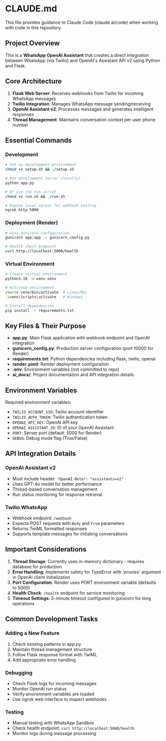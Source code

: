 # CLAUDE.md

This file provides guidance to Claude Code (claude.ai/code) when working with code in this repository.

## Project Overview

This is a **WhatsApp OpenAI Assistant** that creates a direct integration between WhatsApp (via Twilio) and OpenAI's Assistant API v2 using Python and Flask.

## Core Architecture

1. **Flask Web Server**: Receives webhooks from Twilio for incoming WhatsApp messages
2. **Twilio Integration**: Manages WhatsApp message sending/receiving
3. **OpenAI Assistant v2**: Processes messages and generates intelligent responses
4. **Thread Management**: Maintains conversation context per user phone number

## Essential Commands

### Development
```bash
# Set up development environment
chmod +x setup.sh && ./setup.sh

# Run development server (locally)
python app.py

# Or use the run script
chmod +x run.sh && ./run.sh

# Expose local server for webhook testing
ngrok http 5000
```

### Deployment (Render)
```bash
# Uses gunicorn configuration
gunicorn app:app -c gunicorn_config.py

# Health check endpoint
curl http://localhost:5000/health
```

### Virtual Environment
```bash
# Create virtual environment
python3.10 -m venv venv

# Activate environment
source venv/bin/activate  # Linux/Mac
.\venv\Scripts\activate   # Windows

# Install dependencies
pip install -r requirements.txt
```

## Key Files & Their Purpose

- **app.py**: Main Flask application with webhook endpoint and OpenAI integration
- **gunicorn_config.py**: Production server configuration (port 10000 for Render)
- **requirements.txt**: Python dependencies including flask, twilio, openai
- **render.yaml**: Render deployment configuration
- **.env**: Environment variables (not committed to repo)
- **ai_docs/**: Project documentation and API integration details

## Environment Variables

Required environment variables:
- `TWILIO_ACCOUNT_SID`: Twilio account identifier
- `TWILIO_AUTH_TOKEN`: Twilio authentication token
- `OPENAI_API_KEY`: OpenAI API key
- `OPENAI_ASSISTANT_ID`: ID of your OpenAI Assistant
- `PORT`: Server port (default: 5000 for Render)
- `DEBUG`: Debug mode flag (True/False)

## API Integration Details

### OpenAI Assistant v2
- Must include header: `"OpenAI-Beta": "assistants=v2"`
- Uses GPT-4o model for better performance
- Thread-based conversation management
- Run status monitoring for response retrieval

### Twilio WhatsApp
- Webhook endpoint: `/webhook`
- Expects POST requests with `Body` and `From` parameters
- Returns TwiML formatted responses
- Supports template messages for initiating conversations

## Important Considerations

1. **Thread Storage**: Currently uses in-memory dictionary - requires database for production
2. **Error Handling**: Implements safety for TypeError with 'proxies' argument in OpenAI client initialization
3. **Port Configuration**: Render uses PORT environment variable (defaults to 5000)
4. **Health Check**: `/health` endpoint for service monitoring
5. **Timeout Settings**: 5-minute timeout configured in gunicorn for long operations

## Common Development Tasks

### Adding a New Feature
1. Check existing patterns in app.py
2. Maintain thread management structure
3. Follow Flask response format with TwiML
4. Add appropriate error handling

### Debugging
- Check Flask logs for incoming messages
- Monitor OpenAI run status
- Verify environment variables are loaded
- Use ngrok web interface to inspect webhooks

### Testing
- Manual testing with WhatsApp Sandbox
- Check health endpoint: `curl http://localhost:5000/health`
- Monitor logs during message processing